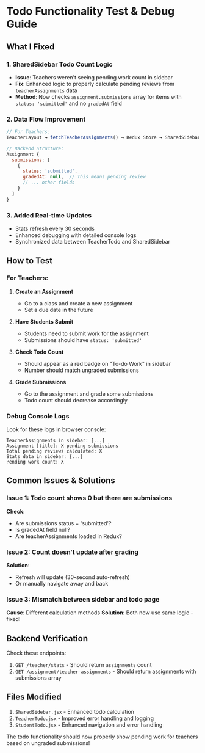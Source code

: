 # Todo Functionality Test & Debug Guide

## What I Fixed

### 1. SharedSidebar Todo Count Logic
- **Issue**: Teachers weren't seeing pending work count in sidebar
- **Fix**: Enhanced logic to properly calculate pending reviews from `teacherAssignments` data
- **Method**: Now checks `assignment.submissions` array for items with `status: 'submitted'` and no `gradedAt` field

### 2. Data Flow Improvement
```javascript
// For Teachers:
TeacherLayout → fetchTeacherAssignments() → Redux Store → SharedSidebar → Calculate pending reviews

// Backend Structure:
Assignment {
  submissions: [
    {
      status: 'submitted',
      gradedAt: null,  // This means pending review
      // ... other fields
    }
  ]
}
```

### 3. Added Real-time Updates
- Stats refresh every 30 seconds
- Enhanced debugging with detailed console logs
- Synchronized data between TeacherTodo and SharedSidebar

## How to Test

### For Teachers:
1. **Create an Assignment**
   - Go to a class and create a new assignment
   - Set a due date in the future

2. **Have Students Submit**
   - Students need to submit work for the assignment
   - Submissions should have `status: 'submitted'`

3. **Check Todo Count**
   - Should appear as a red badge on "To-do Work" in sidebar
   - Number should match ungraded submissions

4. **Grade Submissions**
   - Go to the assignment and grade some submissions
   - Todo count should decrease accordingly

### Debug Console Logs
Look for these logs in browser console:
```
TeacherAssignments in sidebar: [...]
Assignment [title]: X pending submissions
Total pending reviews calculated: X
Stats data in sidebar: {...}
Pending work count: X
```

## Common Issues & Solutions

### Issue 1: Todo count shows 0 but there are submissions
**Check**: 
- Are submissions status = 'submitted'?
- Is gradedAt field null?
- Are teacherAssignments loaded in Redux?

### Issue 2: Count doesn't update after grading
**Solution**: 
- Refresh will update (30-second auto-refresh)
- Or manually navigate away and back

### Issue 3: Mismatch between sidebar and todo page
**Cause**: Different calculation methods
**Solution**: Both now use same logic - fixed!

## Backend Verification

Check these endpoints:
1. `GET /teacher/stats` - Should return `assignments` count
2. `GET /assignment/teacher-assignments` - Should return assignments with submissions array

## Files Modified

1. `SharedSidebar.jsx` - Enhanced todo calculation
2. `TeacherTodo.jsx` - Improved error handling and logging
3. `StudentTodo.jsx` - Enhanced navigation and error handling

The todo functionality should now properly show pending work for teachers based on ungraded submissions!
